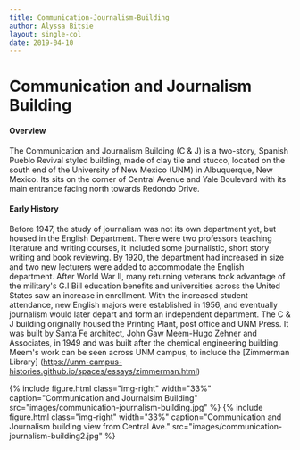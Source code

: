 ```yaml
---
title: Communication-Journalism-Building
author: Alyssa Bitsie
layout: single-col
date: 2019-04-10
---
```



# Communication and Journalism Building

#### Overview
The Communication and Journalism Building (C & J) is a two-story, Spanish Pueblo Revival styled building, made of clay tile and stucco, located on the south end of the University of New Mexico (UNM) in Albuquerque, New Mexico. Its sits on the corner of Central Avenue and Yale Boulevard with its main entrance facing north towards Redondo Drive.



#### Early History
Before 1947, the study of journalism was not its own department yet, but housed in the English Department. There were two professors teaching literature and writing courses, it included some journalistic, short story writing and book reviewing. By 1920, the department had increased in size and two new lecturers were added to accommodate the English department. After World War II, many returning veterans took advantage of the military's G.I Bill education benefits and universities across the United States saw an increase in enrollment. With the increased student attendance, new English majors were established in 1956, and eventually journalism would later depart and form an independent department. The C & J building originally housed the Printing Plant, post office and UNM Press. It was built by Santa Fe architect, John Gaw Meem-Hugo Zehner and Associates, in 1949 and was built after the chemical engineering building. Meem's work can be seen across UNM campus, to include the [Zimmerman Library] (https://unm-campus-histories.github.io/spaces/essays/zimmerman.html)

{% include figure.html class="img-right" width="33%" caption="Communication and Journalsim Building" src="images/communication-journalism-building.jpg" %}
{% include figure.html class="img-right" width="33%" caption="Communication and Journalism building view from Central Ave." src="images/communication-journalism-building2.jpg" %}
